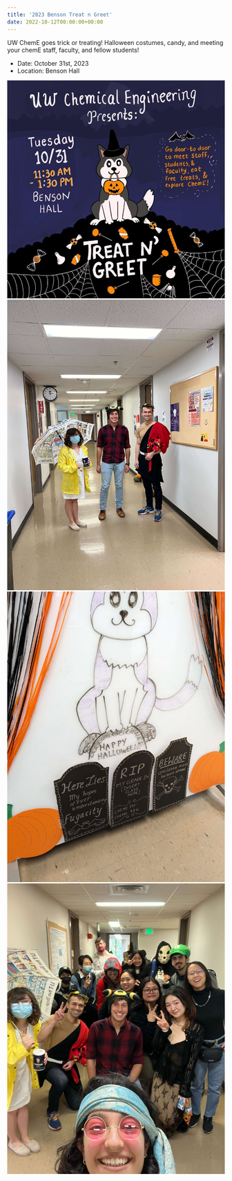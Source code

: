 ```yaml
---
title: '2023 Benson Treat n Greet'
date: 2022-10-12T00:00:00+00:00
---
```


UW ChemE goes trick or treating! Halloween costumes, candy, and meeting your chemE staff, faculty, and fellow students!

- Date: October 31st, 2023
- Location: Benson Hall

![](treat-1.jpg)
![](treat-2.jpg)
![](treat-3.jpg)
![](treat-4.jpg)


